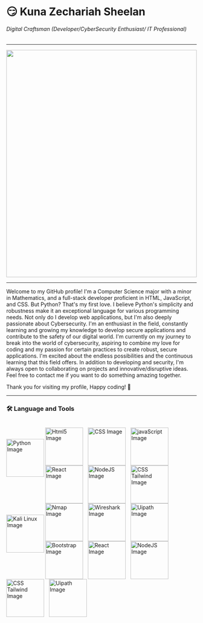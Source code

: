 # 😏 Kuna Zechariah Sheelan

###### *Digital Craftsman (Developer/CyberSecurity Enthusiast/ IT Professional)*

<hr/>
<img src="https://camo.githubusercontent.com/c1dcb74cc1c1835b1d716f5051499a2814c683c806b15f04b0eba492863703e9/68747470733a2f2f63646e2e6472696262626c652e636f6d2f75736572732f3733303730332f73637265656e73686f74732f363538313234332f6176656e746f2e676966" height="600px" width=100%/>
<hr/>

Welcome to my GitHub profile! I'm a Computer Science major with a minor in Mathematics, and a full-stack developer proficient in HTML, JavaScript, and CSS. But Python? That's my first love. I believe Python's simplicity and robustness make it an exceptional language for various programming needs.
Not only do I develop web applications, but I'm also deeply passionate about Cybersecurity. I'm an enthusiast in the field, constantly learning and growing my knowledge to develop secure applications and contribute to the safety of our digital world.
I'm currently on my journey to break into the world of cybersecurity, aspiring to combine my love for coding and my passion for certain practices to create robust, secure applications. I'm excited about the endless possibilities and the continuous learning that this field offers.
In addition to developing and security, I'm always open to collaborating on projects and innovative/disruptive ideas. Feel free to contact me if you want to do something amazing together.

Thank you for visiting my profile, Happy coding! 🚀
<hr/>

### 🛠️ Language and Tools
 <br/>

 <img align="left" alt="Python Image" width="100px" style="padding-top:30px" style="padding-right:10px" src="https://logodownload.org/wp-content/uploads/2019/10/python-logo-768x854.png"/>
 <img align="left" alt="Html5 Image" width="100px" style="padding-right:10px" src="https://cdn.jsdelivr.net/gh/devicons/devicon/icons/html5/html5-plain-wordmark.svg"/>
 <img align="left" alt="CSS Image" width="100px" style="padding-right:10px" src="https://cdn.jsdelivr.net/gh/devicons/devicon/icons/css3/css3-original.svg"/>
 <img align="left" alt="javaScript Image" width="100px" style="padding-right:10px" src="https://cdn.jsdelivr.net/gh/devicons/devicon/icons/javascript/javascript-original.svg"/>
 <img align="left" alt="React Image" width="100px" style="padding-right:10px" src="https://www.sportsengineers.com/wp-content/uploads/2015/05/react-logo-570x570.png"/>
 <img align="left" alt="NodeJS Image" width="100px" style="padding-right:10px" src="https://www.mindrops.com/images/nodejs-image.png"/>
 <img align="left" alt="CSS Tailwind Image" width="100px" style="padding-right:10px" src="https://mythinkpond.com/img/logo/tailwindcss-logo.png"/>
 <img alt="Uipath Image" width="100px" src="http://infospokeai.com/images/uipath.png"/>

 

<img align="left" alt="Kali Linux Image" width="100px" style="padding-top:30px" style="padding-right:10px" src="https://www.unixmen.com/wp-content/uploads/2015/11/Kali_Linux_Logo.png"/>
 <img align="left" alt="Nmap Image" width="100px" style="padding-right:10px" src="https://res.cloudinary.com/lwgatsby/f_auto/www/uploads/2020/04/nmap-logo-256x256-1.png"/>
 <img align="left" alt="Wireshark Image" width="100px" style="padding-right:10px" src="https://icons.iconarchive.com/icons/bokehlicia/captiva/256/wireshark-icon.png"/>
 <img align="left" alt="Bootstrap Image" width="100px" style="padding-right:10px" src="https://cdn.icon-icons.com/icons2/2415/PNG/512/bootstrap_plain_wordmark_logo_icon_146620.png"/>
 <img align="left" alt="React Image" width="100px" style="padding-right:10px" src="https://www.sportsengineers.com/wp-content/uploads/2015/05/react-logo-570x570.png"/>
 <img align="left" alt="NodeJS Image" width="100px" style="padding-right:10px" src="https://www.mindrops.com/images/nodejs-image.png"/>
 <img align="left" alt="CSS Tailwind Image" width="100px" style="padding-right:10px" src="https://mythinkpond.com/img/logo/tailwindcss-logo.png"/>
 <img align="left" alt="Uipath Image" width="100px" style="padding-right:10px" src="http://infospokeai.com/images/uipath.png"/>

  

 

 


<!--
**KunaZech06/KunaZech06** is a ✨ _special_ ✨ repository because its `README.md` (this file) appears on your GitHub profile.

Here are some ideas to get you started:

- 🔭 I’m currently working on ...
- 🌱 I’m currently learning ...
- 👯 I’m looking to collaborate on ...
- 🤔 I’m looking for help with ...
- 💬 Ask me about ...
- 📫 How to reach me: ...
- 😄 Pronouns: ...
- ⚡ Fun fact: ...
-->


